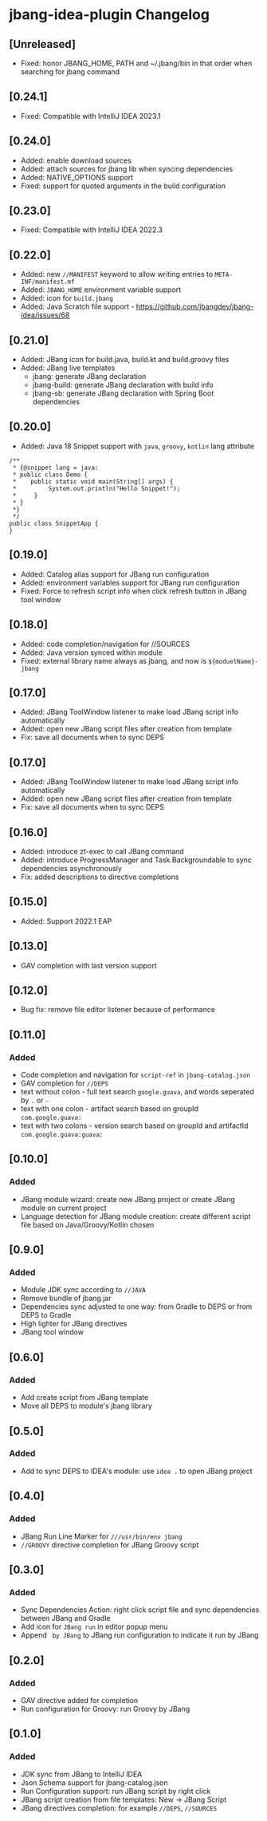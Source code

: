 <!-- Keep a Changelog guide -> https://keepachangelog.com -->

# jbang-idea-plugin Changelog

## [Unreleased]

- Fixed: honor JBANG_HOME, PATH and ~/.jbang/bin in that order when searching for jbang command
## [0.24.1]

- Fixed: Compatible with IntelliJ IDEA 2023.1

## [0.24.0]

- Added: enable download sources
- Added: attach sources for jbang lib when syncing dependencies
- Added: NATIVE_OPTIONS support
- Fixed: support for quoted arguments in the build configuration

## [0.23.0]

- Fixed: Compatible with IntelliJ IDEA 2022.3

## [0.22.0]

- Added: new `//MANIFEST` keyword to allow writing entries to `META-INF/manifest.mf`
- Added: `JBANG_HOME` environment variable support
- Added: icon for `build.jbang`
- Added: Java Scratch file support - https://github.com/jbangdev/jbang-idea/issues/68

## [0.21.0]

- Added: JBang icon for build.java, build.kt and build.groovy files
- Added: JBang live templates
    * jbang: generate JBang declaration
    * jbang-build: generate JBang declaration with build info
    * jbang-sb: generate JBang declaration with Spring Boot dependencies

## [0.20.0]

- Added: Java 18 Snippet support with `java`, `groovy`, `kotlin` lang attribute

```
/**
 * {@snippet lang = java:
 * public class Demo {
 *    public static void main(String[] args) {
 *         System.out.println("Hello Snippet!");
 *     }
 * }
 *}
 */
public class SnippetApp {
}
```

## [0.19.0]

- Added: Catalog alias support for JBang run configuration
- Added: environment variables support for JBang run configuration
- Fixed: Force to refresh script info when click refresh button in JBang tool window

## [0.18.0]

- Added: code completion/navigation for //SOURCES
- Added: Java version synced within module
- Fixed: external library name always as jbang, and now is `${moduelName}-jbang`

## [0.17.0]

- Added: JBang ToolWindow listener to make load JBang script info automatically
- Added: open new JBang script files after creation from template
- Fix: save all documents when to sync DEPS

## [0.17.0]

- Added: JBang ToolWindow listener to make load JBang script info automatically
- Added: open new JBang script files after creation from template
- Fix: save all documents when to sync DEPS

## [0.16.0]

- Added: introduce zt-exec to call JBang command
- Added: introduce ProgressManager and Task.Backgroundable to sync dependencies asynchronously
- Fix: added descriptions to directive completions

## [0.15.0]

- Added: Support 2022.1 EAP

## [0.13.0]

- GAV completion with last version support

## [0.12.0]

- Bug fix: remove file editor listener because of performance

## [0.11.0]

### Added

- Code completion and navigation for `script-ref` in `jbang-catalog.json`
- GAV completion for `//DEPS `
- text without colon - full text search `google.guava`, and words seperated by `.` or `-`
- text with one colon - artifact search based on groupId `com.google.guava:`
- text with two colons - version search based on groupId and artifactId `com.google.guava:guava:`

## [0.10.0]

### Added

- JBang module wizard: create new JBang project or create JBang module on current project
- Language detection for JBang module creation: create different script file based on Java/Groovy/Kotlin chosen

## [0.9.0]

### Added

- Module JDK sync according to `//JAVA`
- Remove bundle of jbang.jar
- Dependencies sync adjusted to one way: from Gradle to DEPS or from DEPS to Gradle
- High lighter for JBang directives
- JBang tool window

## [0.6.0]

### Added

- Add create script from JBang template
- Move all DEPS to module's jbang library

## [0.5.0]

### Added

- Add to sync DEPS to IDEA's module:  use `idea .` to open JBang project

## [0.4.0]

### Added

- JBang Run Line Marker for `///usr/bin/env jbang`
- `//GROOVY` directive completion for JBang Groovy script

## [0.3.0]

### Added

- Sync Dependencies Action: right click script file and sync dependencies between JBang and Gradle
- Add icon for `JBang run` in editor popup menu
- Append ` by JBang` to JBang run configuration to indicate it run by JBang

## [0.2.0]

### Added

- GAV directive added for completion
- Run configuration for Groovy: run Groovy by JBang

## [0.1.0]

### Added

- JDK sync from JBang to IntelliJ IDEA
- Json Schema support for jbang-catalog.json
- Run Configuration support: run JBang script by right click
- JBang script creation from file templates: New -> JBang Script
- JBang directives completion:  for example `//DEPS`, `//SOURCES`
